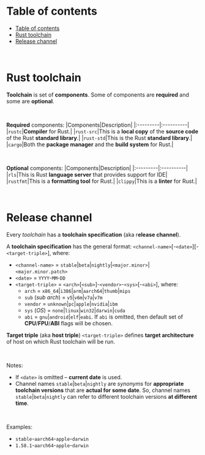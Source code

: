 # Table of contents
- [Table of contents](#table-of-contents)
- [Rust toolchain](#rust-toolchain)
- [Release channel](#release-channel)

<br>

# Rust toolchain 
**Toolchain** is set of **components**. Some of components are **required** and some are **optional**.

<br>

**Required** components:
|Components|Description|
|:---------|:----------|
|`rustc`|**Compiler** for Rust.|
|`rust-src`|This is a **local copy** of the **source code** of the Rust **standard library**.|
|`rust-std`|This is the Rust **standard library**.|
|`cargo`|Both the **package manager** and the **build system** for Rust.|

<br>

**Optional** components:
|Components|Description|
|:---------|:----------|
|`rls`|This is Rust **language server** that provides support for IDE|
|`rustfmt`|This is a **formatting tool** for Rust.|
|`clippy`|This is a **linter** for Rust.|

<br>

# Release channel
Every *toolchain* has a **toolchain specification** (aka r**elease channel**). 

A **toolchain specification** has the general format: `<channel-name>`\[-`<date>`\]\[-`<target-triple>`\], where:
- `<channel-name>` = `stable`|`beta`|`nightly`|`<major.minor>`|`<major.minor.patch>`
- `<date>` = `YYYY`-`MM`-`DD`
- `<target-triple>` = `<arch>`[`<sub>`]-`<vendor>`-`<sys>`[-`<abi>`], where:
    - `arch` = `x86_64`|`i386`|`arm`|`aarch64`|`thumb`|`mips`
    - `sub` (*sub arch*) = `v5`|`v6m`|`v7a`|`v7m`
    - `vendor` = `unknown`|`pc`|`apple`|`nvidia`|`ibm`
    - `sys` (*OS*) = `none`|`linux`|`win32`|`darwin`|`cuda`
    - `abi` = `gnu`|`android`|`elf`|`eabi`. If `abi` is omitted, then default set of **CPU**/**FPU**/**ABI** flags will be chosen.

**Target triple** (aka **host triple**) `<target-triple>` defines **target architecture** of host on which Rust toolchain will be run.

<br>

Notes:
- If `<date>` is omitted – **current date** is used.
- Channel names `stable`|`beta`|`nightly` are *synonyms* for **appropriate toolchain versions** that are **actual for some date**. So, channel names `stable`|`beta`|`nightly` can refer to different toolchain versions **at different time**.

<br>

Examples:
- `stable`-`aarch64`-`apple`-`darwin`
- `1.58.1`-`aarch64`-`apple`-`darwin`
